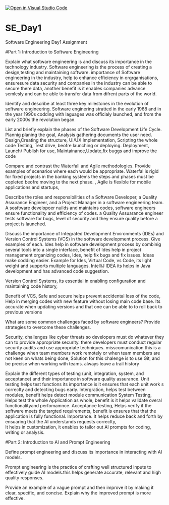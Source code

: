 [![Open in Visual Studio Code](https://classroom.github.com/assets/open-in-vscode-2e0aaae1b6195c2367325f4f02e2d04e9abb55f0b24a779b69b11b9e10269abc.svg)](https://classroom.github.com/online_ide?assignment_repo_id=18365317&assignment_repo_type=AssignmentRepo)
# SE_Day1
Software Engineering Day1 Assignment
 
#Part 1: Introduction to Software Engineering

Explain what software engineering is and discuss its importance in the technology industry.
Software engineering is the process of creating a design,testing and maintaining software.
importance of Software engineering in the industry, help to enhance efficiency in orgrganisations, ensuresure data security and companies in the industry can be able to secure there data, another benefit is it enables companies advance semlesly and can be able to transfer data from difrent parts of the world.


Identify and describe at least three key milestones in the evolution of software engineering.
Software enginering stratted in the early 1968 and in the year 1990s codding with laguages was officialy launched, and from the early 2000s the revolution began.  

List and briefly explain the phases of the Software Development Life Cycle.
Plannig planing the goal, 
Analysis gathering documents the user need.
Design,Creating the structure, UI/UX
Implementation, Scripting the whole code
Testing, Test drive, beofre launching or deploying.
Deployment, Launch/ Publish for use,
Maintainance,Update,fix buggs and improve the code

Compare and contrast the Waterfall and Agile methodologies. Provide examples of scenarios where each would be appropriate. 
Waterfal is rigid for fixed projects in the banking systems the steps and phases must be copleted beofre moving to the next phase. , 
Agile is flexible for mobile applications and startups,


Describe the roles and responsibilities of a Software Developer, a Quality Assurance Engineer, and a Project Manager in a software engineering team.
A sosftware developoer nuilds and maintains codes, software engineers ensure functionality and efficiency of codes.
a Quality Assuarance engineer tests software for bugs, level of security and they ensure quality before a project is launched.


Discuss the importance of Integrated Development Environments (IDEs) and Version Control Systems (VCS) in the software development process. Give examples of each. 
Ides help in software development process by combinig several tools into a single interface, benefit of Ides help in project management organizing codes, Ides, help fix bugs and fix issues. Ideas make codding easier.
 Example for Ides, 
 Virtual Code, vs Code, its light weight and supports multiple languages.
IntelliJ IDEA its helps in Java development and has advanced code suggestion.

Version Control Systems, its essential in enabling configuration and maintaining code history,

Benefit of VCS,
Safe and secure helps prevent accidental loss of the code, 
Help in merging codes with new feature without losing main code base.
Its accurate when updating versions and that one can be able to to roll back to previous versions



What are some common challenges faced by software engineers? Provide strategies to overcome these challenges.

Security, challenges like cyber threats so developers must do whatever they can to provide appropriate security. there developers must conduct regular security  audits and use appropriate techniques.
 misscomunication this is a challenge when team members work remotely or when team members are not keen on whats being done, Solution for this chalenge is to use Git, and be precise when working with teams. always leave a trail history 


Explain the different types of testing (unit, integration, system, and acceptance) and their importance in software quality assurance.
Unit testing helps test functions its importance is it ensures that each unit work s correclty and detecting bugs early.
Intergration, helps test between modules, benefit helps detect module communication
System Testing, Helps test the whole Application as whole, benefit is it helps validate overal functionalityand perfomamnce.
Acceptance testing, Helps verify if the software meets the targted requirements, benefit is ensures that that the application is fully functional.
Importance.
It helps reduce back and forth by ensuaring that the AI understands requests correclty,  
It helps in customization, it enables to tailor out AI prompts for coding, writing or analysis. 



#Part 2: Introduction to AI and Prompt Engineering


Define prompt engineering and discuss its importance in interacting with AI models.

Prompt engineering is the practice of crafting well structured inputs to effectively guide AI models.this helps generate  accurate, relevant and high quality responses.




Provide an example of a vague prompt and then improve it by making it clear, specific, and concise. Explain why the improved prompt is more effective.
